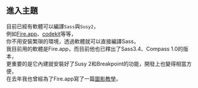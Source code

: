 ## 進入主題
目前已經有軟體可以編譯`Sass`與`Susy2`，  
例如[Fire.app](http://fireapp.kkbox.com/)、[codekit](http://incident57.com/codekit/index.html)等等，  
你不用安裝繁瑣的環境，透過軟體就可以直接編譯Sass，  
我目前用的軟體是Fire.app，而目前他也已釋出了Sass3.4、Compass 1.0的版本，  
更重要的是它內建就安裝好了Susy 2和Breakpoint的功能，開發上也變得相當方便，  
在去年我也曾經為了Fire.app寫了一篇[圖影教學](https://www.youtube.com/watch?v=Z_CmIMAiSiI)，  
